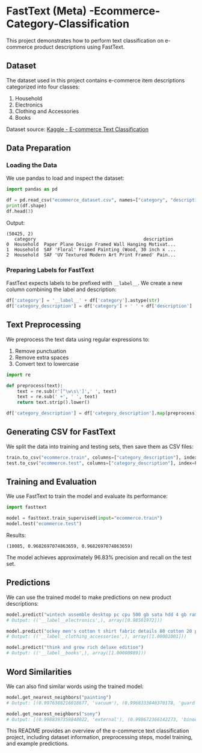# **FastText (Meta) -Ecommerce-Category-Classification**

This project demonstrates how to perform text classification on e-commerce product descriptions using FastText.

## Dataset

The dataset used in this project contains e-commerce item descriptions categorized into four classes:

1. Household
2. Electronics
3. Clothing and Accessories
4. Books

Dataset source: [Kaggle - E-commerce Text Classification](https://www.kaggle.com/datasets/saurabhshahane/ecommerce-text-classification)

## Data Preparation

### Loading the Data

We use pandas to load and inspect the dataset:

```python
import pandas as pd

df = pd.read_csv("ecommerce_dataset.csv", names=["category", "description"], header=None)
print(df.shape)
df.head(3)
```

Output:
```
(50425, 2)
   category                                        description
0  Household  Paper Plane Design Framed Wall Hanging Motivat...
1  Household  SAF 'Floral' Framed Painting (Wood, 30 inch x ...
2  Household  SAF 'UV Textured Modern Art Print Framed' Pain...
```

### Preparing Labels for FastText

FastText expects labels to be prefixed with `__label__`. We create a new column combining the label and description:

```python
df['category'] = '__label__' + df['category'].astype(str)
df['category_description'] = df['category'] + ' ' + df['description']
```

## Text Preprocessing

We preprocess the text data using regular expressions to:
1. Remove punctuation
2. Remove extra spaces
3. Convert text to lowercase

```python
import re

def preprocess(text):
    text = re.sub(r'[^\w\s\']',' ', text)
    text = re.sub(' +', ' ', text)
    return text.strip().lower() 

df['category_description'] = df['category_description'].map(preprocess)
```

## Generating CSV for FastText

We split the data into training and testing sets, then save them as CSV files:

```python
train.to_csv("ecommerce.train", columns=["category_description"], index=False, header=False)
test.to_csv("ecommerce.test", columns=["category_description"], index=False, header=False)
```

## Training and Evaluation

We use FastText to train the model and evaluate its performance:

```python
import fasttext

model = fasttext.train_supervised(input="ecommerce.train")
model.test("ecommerce.test")
```

Results:
```
(10085, 0.9682697074863659, 0.9682697074863659)
```

The model achieves approximately 96.83% precision and recall on the test set.

## Predictions

We can use the trained model to make predictions on new product descriptions:

```python
model.predict("wintech assemble desktop pc cpu 500 gb sata hdd 4 gb ram intel c2d processor 3")
# Output: (('__label__electronics',), array([0.98561972]))

model.predict("ockey men's cotton t shirt fabric details 80 cotton 20 polyester super combed cotton rich fabric")
# Output: (('__label__clothing_accessories',), array([1.00001001]))

model.predict("think and grow rich deluxe edition")
# Output: (('__label__books',), array([1.00000989]))
```

## Word Similarities

We can also find similar words using the trained model:

```python
model.get_nearest_neighbors("painting")
# Output: [(0.9976388216018677, 'vacuum'), (0.9968333840370178, 'guard'), ...]

model.get_nearest_neighbors("sony")
# Output: [(0.9988397359848022, 'external'), (0.998672366142273, 'binoculars'), ...]
```

This README provides an overview of the e-commerce text classification project, including dataset information, preprocessing steps, model training, and example predictions.
